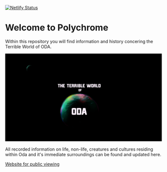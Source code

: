 [![Netlify Status](https://api.netlify.com/api/v1/badges/1c50296f-e46f-4e6a-b754-cd62302adf41/deploy-status)](https://app.netlify.com/sites/polychrome-rpg/deploys)

# Welcome to Polychrome

Within this repository you will find information and history concering the Terrible World of ODA.

![The Terrible World of Oda.](/assets/images/oda-game-style.png "The Terrible World of ODA.")

All recorded information on life, non-life, creatures and cultures residing within Oda and it's immediate surroundings can be found and updated here.

[Website for public viewing](https://polychromerpg.com)
